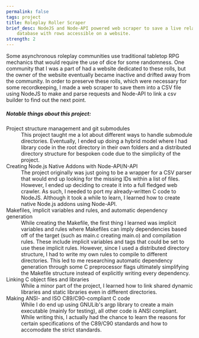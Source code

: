 ```yaml
---
permalink: false
tags: project
title: Roleplay Roller Scraper
brief_desc: NodeJS and Node-API powered web scraper to save a live relational
    database with rows accessible on a website.
strength: 2
---
```

Some asynchronous roleplay communities use traditional tabletop RPG mechanics
that would require the use of dice for some randomness. One community that I was
a part of had a website dedicated to these rolls, but the owner of the website
eventually became inactive and drifted away from the community. In order to
preserve these rolls, which were necessary for some recordkeeping, I made a web
scraper to save them into a CSV file using NodeJS to make and parse requests and
Node-API to link a csv builder to find out the next point.

##### Notable things about this project:

<dl>
    <dt>Project structure management and git submodules</dt>
    <dd>
        This project taught me a lot about different ways to handle submodule
        directories. Eventually, I ended up doing a hybrid model where I had
        library code in the root directory in their own folders and a
        distributed directory structure for bespoken code due to the simplicity
        of the project.
    </dd>
    <dt>Creating Node.js Native Addons with Node-API/N-API</dt>
    <dd>
        The project originally was just going to be a wrapper for a CSV parser
        that would end up looking for the missing IDs within a list of files.
        However, I ended up deciding to create it into a full fledged web
        crawler. As such, I needed to port my already-written C code to NodeJS.
        Although it took a while to learn, I learned how to create native
        Node.js addons using Node-API.
    </dd>
    <dt>
        Makefiles, implicit variables and rules, and automatic dependency
        generation
    </dt>
    <dd>
        While creating the Makefile, the first thing I learned was implicit
        variables and rules where Makefiles can imply dependencies based off of
        the target (such as main.c creating main.o) and compilation rules. These
        include implicit variables and tags that could be set to use these
        implicit rules.  However, since I used a distributed directory
        structure, I had to write my own rules to compile to different
        directories. This led to me researching automatic dependency generation
        through some C preprocessor flags ultimately simplifying the Makefile
        structure instead of explicitly writing every dependency.
    </dd>
    <dt>Linking C object files and libraries</dt>
    <dd>
        While a minor part of the project, I learned how to link shared dynamic
        libraries and static libraries even in different directories.
    </dd>
    <dt>Making ANSI- and ISO C89/C90-compliant C code</dt>
    <dd>
        While I do end up using GNULib's argp library to create a main
        executable (mainly for testing), all other code is ANSI compliant. While
        writing this, I actually had the chance to learn the reasons for certain
        specifications of the C89/C90 standards and how to accomodate the strict
        standards.
    </dd>
</dl>